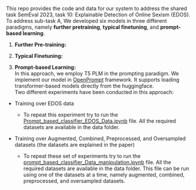 This repo provides the code and data for our system to address the shared task SemEval 2023, task 10: Explainable Detection of Online Sexism (EDOS).  To address sub-task A,
We developed six models in three different paradigms, namely **further pretraining**, **typical finetuning**, and **prompt-based learning**.

1. **Further Pre-training:** <br />


2. **Typical Finetuning:** <br />


3. **Prompt-based Learning:** <br /> 
In this approach, we employ T5 PLM in the prompting paradigm. We implement our model in [OpenPrompt](https://github.com/thunlp/OpenPrompt) framework. It supports loading transformer-based models directly from the huggingface. <br/>
Two different experiments have been conducted in this approach: <br />
* Training over EDOS data
  - To repeat this experiment try to run the [Prompt_based_classifier_EDOS_Data.ipynb](https://github.com/bnanik/Shared_Task_SemEval2023/blob/main/Prompt_based_classifier_EDOS_Data.ipynb) file. All the required datasets are available in the data folder. 

* Training over Augmented, Combined, Preprocessed, and Oversampled datasets (the datasets are explained in the paper)
  - To repeat these set of experiments try to run the [prompt_based_classifier_Data_manipulation.ipynb](https://github.com/bnanik/Shared_Task_SemEval2023/blob/main/prompt_based_classifier_Data_manipulation.ipynb) file. All the required datasets are available in the data folder. This file can be run using one of the datasets at a time, namely augmented, combined, preprocessed, and oversampled datasets.
